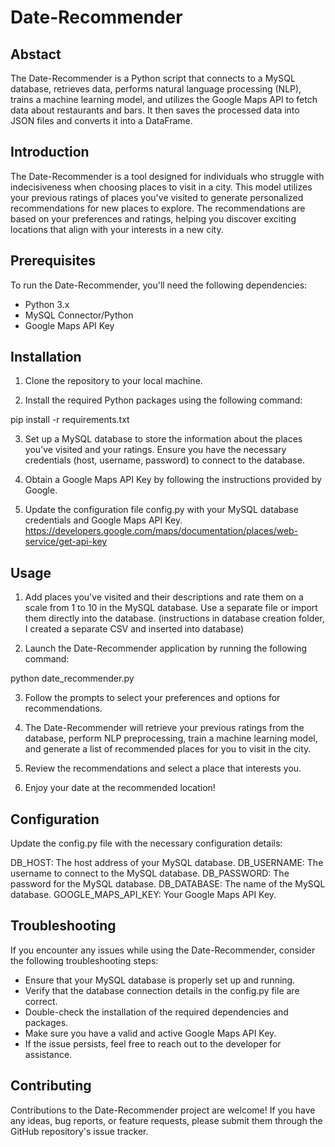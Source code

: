 # Date-Recommender
## Abstact
The Date-Recommender is a Python script that connects to a MySQL database, retrieves data, performs natural language processing (NLP), trains a machine learning model, and utilizes the Google Maps API to fetch data about restaurants and bars. It then saves the processed data into JSON files and converts it into a DataFrame.

## Introduction
The Date-Recommender is a tool designed for individuals who struggle with indecisiveness when choosing places to visit in a city. This model utilizes your previous ratings of places you've visited to generate personalized recommendations for new places to explore. The recommendations are based on your preferences and ratings, helping you discover exciting locations that align with your interests in a new city.

## Prerequisites
To run the Date-Recommender, you'll need the following dependencies:

- Python 3.x
- MySQL Connector/Python
- Google Maps API Key

## Installation
1. Clone the repository to your local machine.

2. Install the required Python packages using the following command:

pip install -r requirements.txt

3. Set up a MySQL database to store the information about the places you've visited and your ratings. Ensure you have the necessary credentials (host, username, password) to connect to the database.

4. Obtain a Google Maps API Key by following the instructions provided by Google.

5. Update the configuration file config.py with your MySQL database credentials and Google Maps API Key.
https://developers.google.com/maps/documentation/places/web-service/get-api-key

## Usage
1. Add places you've visited and their descriptions and rate them on a scale from 1 to 10 in the MySQL database. Use a separate file or import them directly into the database. (instructions in database creation folder, I created a separate CSV and inserted into database)

2. Launch the Date-Recommender application by running the following command:

python date_recommender.py

3. Follow the prompts to select your preferences and options for recommendations.

4. The Date-Recommender will retrieve your previous ratings from the database, perform NLP preprocessing, train a machine learning model, and generate a list of recommended places for you to visit in the city.

5. Review the recommendations and select a place that interests you.

6. Enjoy your date at the recommended location!

## Configuration
Update the config.py file with the necessary configuration details:

DB_HOST: The host address of your MySQL database.
DB_USERNAME: The username to connect to the MySQL database.
DB_PASSWORD: The password for the MySQL database.
DB_DATABASE: The name of the MySQL database.
GOOGLE_MAPS_API_KEY: Your Google Maps API Key.

## Troubleshooting
If you encounter any issues while using the Date-Recommender, consider the following troubleshooting steps:

- Ensure that your MySQL database is properly set up and running.
- Verify that the database connection details in the config.py file are correct.
- Double-check the installation of the required dependencies and packages.
- Make sure you have a valid and active Google Maps API Key.
- If the issue persists, feel free to reach out to the developer for assistance.

## Contributing
Contributions to the Date-Recommender project are welcome! If you have any ideas, bug reports, or feature requests, please submit them through the GitHub repository's issue tracker.
